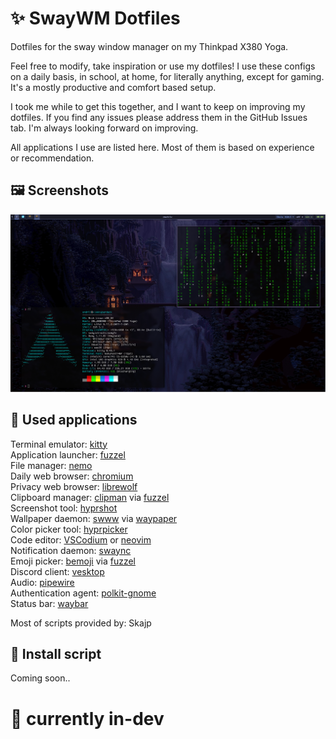 # ✨ SwayWM Dotfiles

Dotfiles for the sway window manager on my Thinkpad X380 Yoga.

Feel free to modify, take inspiration or use my dotfiles! I use these configs on a daily basis, in school, at home, for literally anything, except for gaming. It's a mostly productive and comfort based setup.<br>

I took me while to get this together, and I want to keep on improving my dotfiles. If you find any issues please address them in the GitHub Issues tab. I'm always looking forward on improving.<br>

All applications I use are listed here. Most of them is based on experience or recommendation.<br>

## 🖼️ Screenshots

![Image-1](./images/shot1.png)

## 📲 Used applications

Terminal emulator: [kitty](https://sw.kovidgoyal.net/kitty/)<br>
Application launcher: [fuzzel](https://codeberg.org/dnkl/fuzzel)<br>
File manager: [nemo](https://github.com/linuxmint/nemo)<br>
Daily web browser: [chromium](https://www.chromium.org/getting-involved/download-chromium/)<br>
Privacy web browser: [librewolf](https://librewolf.net/)<br>
Clipboard manager: [clipman](https://github.com/chmouel/clipman) via [fuzzel](https://codeberg.org/dnkl/fuzzel)<br>
Screenshot tool: [hyprshot](https://github.com/Gustash/hyprshot)<br>
Wallpaper daemon: [swww](https://github.com/LGFae/swww) via [waypaper](https://github.com/anufrievroman/waypaper)<br>
Color picker tool: [hyprpicker](https://github.com/hyprwm/hyprpicker)<br>
Code editor: [VSCodium](https://github.com/VSCodium/vscodium) or [neovim](https://neovim.io/)<br>
Notification daemon: [swaync](https://github.com/ErikReider/SwayNotificationCenter)<br>
Emoji picker: [bemoji](https://github.com/marty-oehme/bemoji) via [fuzzel](https://codeberg.org/dnkl/fuzzel)<br>
Discord client: [vesktop](https://github.com/Vencord/Vesktop)<br>
Audio: [pipewire](https://wiki.archlinux.org/title/PipeWire)<br>
Authentication agent: [polkit-gnome](https://gitlab.gnome.org/Archive/policykit-gnome)<br>
Status bar: [waybar](https://github.com/Alexays/Waybar)<br>

Most of scripts provided by: Skajp<br>

## 📜 Install script

Coming soon..<br>

# 🔨 currently in-dev
